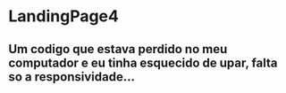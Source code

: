 # LandingPage4

## Um codigo que estava perdido no meu computador e eu tinha esquecido de upar, falta so a responsividade...
